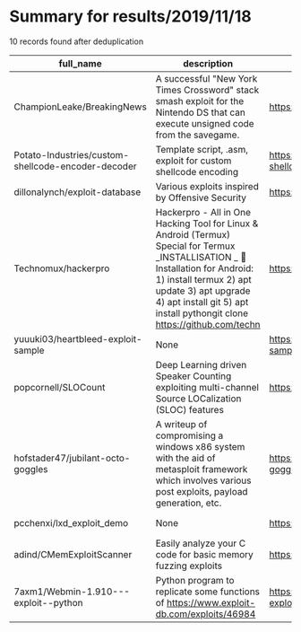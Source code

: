 
# Summary for results/2019/11/18
    
10 records found after deduplication

| full_name | description | html_url | matched_list | matched_count | pushed_at | size | stargazers_count | language | forks_count |
|----------------------------------------------------|------------------------------------------------------------------------------------------------------------------------------------------------------------------------------------------------------------------------------------------------------------------|-----------------------------------------------------------------------|--------------------------------------------------------|-----------------|---------------------------|--------|--------------------|------------|---------------|
| ChampionLeake/BreakingNews | A successful "New York Times Crossword" stack smash exploit for the Nintendo DS that can execute unsigned code from the savegame. | https://github.com/ChampionLeake/BreakingNews | ['exploit'] | 1 | 2019-11-18 15:58:40+00:00 | 45 | 8 | C | 0 |
| Potato-Industries/custom-shellcode-encoder-decoder | Template script, .asm, exploit for custom shellcode encoding | https://github.com/Potato-Industries/custom-shellcode-encoder-decoder | ['exploit', 'shellcode'] | 2 | 2019-11-18 23:39:51+00:00 | 6 | 0 | Python | 0 |
| dillonalynch/exploit-database | Various exploits inspired by Offensive Security | https://github.com/dillonalynch/exploit-database | ['exploit'] | 1 | 2019-11-18 01:05:30+00:00 | 1354 | 0 | Perl | 0 |
| Technomux/hackerpro | Hackerpro - All in One Hacking Tool for Linux & Android (Termux) Special for Termux _INSTALLISATION _ 🦑Installation for Android: 1) install termux 2) apt update 3) apt upgrade 4) apt install git 5) apt install pythongit clone https://github.com/techn | https://github.com/Technomux/hackerpro | ['exploit', 'remote code execution'] | 2 | 2019-11-18 11:00:19+00:00 | 1 | 59 | nan | 12 |
| yuuuki03/heartbleed-exploit-sample | None | https://github.com/yuuuki03/heartbleed-exploit-sample | ['exploit'] | 1 | 2019-11-18 11:25:44+00:00 | 0 | 0 | | 0 |
| popcornell/SLOCount | Deep Learning driven Speaker Counting exploiting multi-channel Source LOCalization (SLOC) features | https://github.com/popcornell/SLOCount | ['exploit'] | 1 | 2019-11-18 12:23:28+00:00 | 22 | 0 | Python | 0 |
| hofstader47/jubilant-octo-goggles | A writeup of compromising a windows x86 system with the aid of metasploit framework which involves various post exploits, payload generation, etc. | https://github.com/hofstader47/jubilant-octo-goggles | ['exploit', 'metasploit module OR metasploit payload'] | 2 | 2019-11-18 14:49:43+00:00 | 4 | 0 | Shell | 0 |
| pcchenxi/lxd_exploit_demo | None | https://github.com/pcchenxi/lxd_exploit_demo | ['exploit'] | 1 | 2019-11-18 16:32:48+00:00 | 6177 | 0 | Shell | 0 |
| adind/CMemExploitScanner | Easily analyze your C code for basic memory fuzzing exploits | https://github.com/adind/CMemExploitScanner | ['exploit'] | 1 | 2019-11-18 17:23:43+00:00 | 0 | 0 | | 0 |
| 7axm1/Webmin-1.910---exploit--python | Python program to replicate some functions of https://www.exploit-db.com/exploits/46984 | https://github.com/7axm1/Webmin-1.910---exploit--python | ['exploit'] | 1 | 2019-11-18 20:17:33+00:00 | 1 | 1 | Python | 0 |

